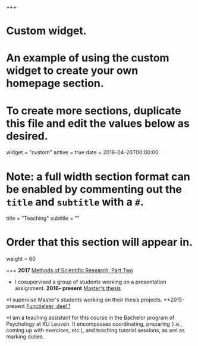 +++
# Custom widget.
# An example of using the custom widget to create your own homepage section.
# To create more sections, duplicate this file and edit the values below as desired.
widget = "custom"
active = true
date = 2016-04-20T00:00:00

# Note: a full width section format can be enabled by commenting out the `title` and `subtitle` with a `#`.
title = "Teaching"
subtitle = ""

# Order that this section will appear in.
weight = 60

+++
**2017**
[Methods of Scientific Research, Part Two](https://onderwijsaanbod.kuleuven.be/syllabi/e/P0Q02AE.htm)

* I cosupervised a group of students working on a presentation assignment. 
**2016- present**
[Master's thesis](https://onderwijsaanbod.kuleuven.be/syllabi/n/P0P81AN.htm#activetab=doelstellingen_idp1514128)

*I supervise Master's students working on their thesis projects. 
**2015-present
[Functieleer, deel 1](https://onderwijsaanbod.kuleuven.be/syllabi/n/P0M01AN.htm#)

*I am a teaching assistant for this course in the Bachelor program of Psychology at KU Leuven. It encompasses coordinating, preparing (i.e., coming up with exercises, etc.), and teaching tutorial sessions, as wel as marking duties.
